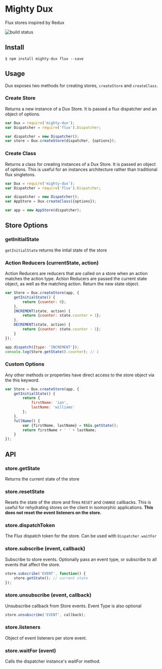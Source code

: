 # Mighty Dux

Flux stores inspired by Redux

![build status](https://circleci.com/gh/dictions/mighty-dux.svg?style=shield&circle-token=9f7931841df5f2be93ba50a6cfbd609cce9e4b58)

## Install
```
$ npm install mighty-dux flux --save
```

## Usage
Dux exposes two methods for creating stores, `createStore` and `createClass`.

### Create Store
Returns a new instance of a Dux Store. It is passed a flux dispatcher and an object of options.

```js
var Dux = require('mighty-dux');
var Dispatcher = require('flux').Dispatcher;

var dispatcher = new Dispatcher();
var store = Dux.createStore(dispatcher, {options});
```

### Create Class
Returns a class for creating instances of a Dux Store. It is passed an object of options. This is useful for an instances architecture rather than traditional flux singletons.

```js
var Dux = require('mighty-dux');
var Dispatcher = require('flux').Dispatcher;

var dispatcher = new Dispatcher();
var AppStore = Dux.createClass({options});

var app = new AppStore(dispatcher);
```

## Store Options

### getInitialState
`getInitialState` returns the intial state of the store

### Action Reducers (currentState, action)
Action Reducers are reducers that are called on a store when an action matches the action type. Action Reducers are passed the current state object, as well as the matching action. Return the new state object.

```js
var Store = Dux.createStore(app, {
	getInitialState() {
		return {counter: 0};
	},
	INCREMENT(state, action) {
		return {counter: state.counter + 1};
	},
	DECREMENT(state, action) {
		return {counter: state.counter - 1};
	}
});

app.dispatch({type: 'INCREMENT'});
console.log(Store.getState().counter); // 1
```

### Custom Options
Any other methods or properties have direct access to the store object via the this keyword.

```js
var Store = Dux.createStore(app, {
	getInitialState() {
		return {
			firstName: 'ian',
			lastName: 'williams'
		};
	},
	fullName() {
		var {firstName, lastName} = this.getState();
		return firstName + ' ' + lastName;
	}
});
```

## API

### store.getState
Returns the current state of the store

### store.resetState
Resets the state of the store and fires `RESET` and `CHANGE` callbacks. This is useful for rehydrating stores on the client in isomorphic applications. **This does not reset the event listeners on the store.**

### store.dispatchToken
The Flux dispatch token for the store. Can be used with `Dispatcher.waitFor`

### store.subscribe (event, callback)
Subscribe to store events. Optionally pass an event type, or subscribe to all events that affect the store.
```js
store.subscribe('EVENT', function() {
	store.getState(); // current state
});
```

### store.unsubscribe (event, callback)
Unsubscribe callback from Store events. Event Type is also optional
```js
store.unsubscribe('EVENT', callback);
```

### store.listeners
Object of event listeners per store event.

### store.waitFor (event)
Calls the dispatcher instance's waitFor method.